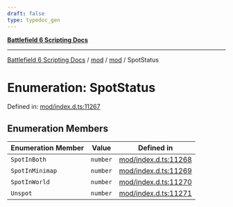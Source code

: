```yaml
---
draft: false
type: typedoc_gen
---
```


[**Battlefield 6 Scripting Docs**](../../../_index.md)

***

[Battlefield 6 Scripting Docs](../../../_index.md) / [mod](../../_index.md) / [mod](../_index.md) / SpotStatus

# Enumeration: SpotStatus

Defined in: [mod/index.d.ts:11267](https://github.com/battlefield-portal-community/portal-docs/blob/6d87e21c5922a3efb03c634dbe98e5fe6e797672/generators/santiago/mod/index.d.ts#L11267)

## Enumeration Members

| Enumeration Member | Value | Defined in |
| ------ | ------ | ------ |
| <a id="spotinboth"></a> `SpotInBoth` | `number` | [mod/index.d.ts:11268](https://github.com/battlefield-portal-community/portal-docs/blob/6d87e21c5922a3efb03c634dbe98e5fe6e797672/generators/santiago/mod/index.d.ts#L11268) |
| <a id="spotinminimap"></a> `SpotInMinimap` | `number` | [mod/index.d.ts:11269](https://github.com/battlefield-portal-community/portal-docs/blob/6d87e21c5922a3efb03c634dbe98e5fe6e797672/generators/santiago/mod/index.d.ts#L11269) |
| <a id="spotinworld"></a> `SpotInWorld` | `number` | [mod/index.d.ts:11270](https://github.com/battlefield-portal-community/portal-docs/blob/6d87e21c5922a3efb03c634dbe98e5fe6e797672/generators/santiago/mod/index.d.ts#L11270) |
| <a id="unspot"></a> `Unspot` | `number` | [mod/index.d.ts:11271](https://github.com/battlefield-portal-community/portal-docs/blob/6d87e21c5922a3efb03c634dbe98e5fe6e797672/generators/santiago/mod/index.d.ts#L11271) |
